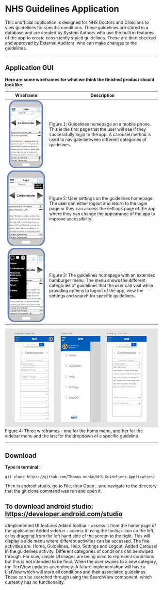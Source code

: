 # NHS Guidelines Application

This unofficial application is designed for NHS Doctors and Clinicians to view guidelines for specific conditions. These guidelines are stored in a database and are created by System Authors who use the built in features of the app to create consistently styled guidelines. These are then checked and approved by External Auditors, who can make changes to the guidelines.

---
## Application GUI

**Here are some wireframes for what we think the finished product should look like:**

| Wireframe | Description |
| ----------- | ----------- |
| ![Home page first step on a mobile device](Images/MobileHomepage.png "Home page first step on a mobile device") | Figure 1: Guidelines homepage on a mobile phone. This is the first page that the user will see if they successfully login to the app. A carousel method is used to navigate between different categories of guidelines. |
| ![Home page user settings on a mobile device](Images/MobileHomepage2.png "Home page user settings on a mobile device") | Figure 2:  User settings on the guidelines homepage. The user can either logout and return to the login page or they can access the settings page of the app where they can change the appearance of the app to improve accessibility. |
| ![Home page hamburger menu on a mobile device](Images/MobileHomepage3.png "Home page hamburger menu on a mobile device") | Figure 3: The guidelines homepage with an extended hamburger menu. The menu shows the different categories of guidelines that the user can visit while providing options to logout of the app, view the settings and search for specific guidelines. |

![General wireframes](Images/Wireframe.png "General wireframes")
Figure 4: Three wireframes - one for the home menu, another for the sidebar menu and the last for the dropdown of a specific guideline.

---
## Download
**Type in terminal:**

`git clone https://github.com/Thomas-monke/NHS-Guidelines-Application/`

Then in android studio, go to File, then Open... and navigate to the directory that the git clone command was run and open it.

To download android studio: https://developer.android.com/studio
---
#Implemented UI features
Added toolbar - access it from the home page of the application
Added sidebar - access it using the toolbar icon on the left, or by dragging from the left hand side of the screen to the right. This will display a side menu where different activities can be accessed. The five activities are: Home, Guidelines, Help, Settings and Logout.
Added Carousel in the guidelines activity. Different categories of conditions can be swiped through. For now, simple UI images are being used to represent conditions but this is not intended to be final. When the user swipes to a new category, the TextView updates accordingly. A future implementation will have a ListView which will store all conditions and their associated guidelines. These can be searched through using the SearchView component, which currently has no functionality. 
